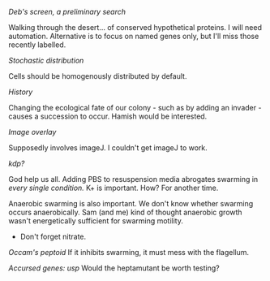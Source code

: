 *Deb's screen, a preliminary search*

Walking through the desert... of conserved hypothetical proteins. I will need automation. Alternative is to focus on named genes only, but I'll miss those recently labelled.

*Stochastic distribution*

Cells should be homogenously distributed by default. 

*History*

Changing the ecological fate of our colony - such as by adding an invader - causes a succession to occur. Hamish would be interested.

*Image overlay*

Supposedly involves imageJ. I couldn't get imageJ to work.

*kdp?*

God help us all. Adding PBS to resuspension media abrogates swarming in *every single condition.* K+ is important. How? For another time.

Anaerobic swarming is also important. We don't know whether swarming occurs anaerobically. Sam (and me) kind of thought anaerobic growth wasn't energetically sufficient for swarming motility.
- Don't forget nitrate.

*Occam's peptoid*
If it inhibits swarming, it must mess with the flagellum.

*Accursed genes: usp*
Would the heptamutant be worth testing?